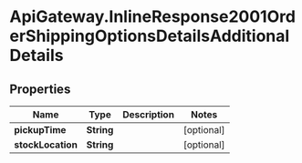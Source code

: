 # ApiGateway.InlineResponse2001OrderShippingOptionsDetailsAdditionalDetails

## Properties

Name | Type | Description | Notes
------------ | ------------- | ------------- | -------------
**pickupTime** | **String** |  | [optional] 
**stockLocation** | **String** |  | [optional] 


